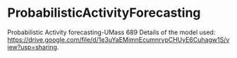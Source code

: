 # ProbabilisticActivityForecasting
Probabilistic Activity forecasting-UMass 689
Details of the model used:  https://drive.google.com/file/d/1e3uYaEMimnEcumnrvpCHUyE6Cuhagw1S/view?usp=sharing. 
